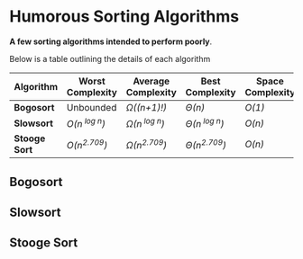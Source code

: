 # Humorous Sorting Algorithms
**A few sorting algorithms intended to perform poorly**.

Below is a table outlining the details of each algorithm

|  Algorithm | Worst Complexity  | Average Complexity | Best Complexity   | Space Complexity  | Stable  |
| ------------ | ------------ | ------------ | ------------ | ------------ | ------------ |
| **Bogosort**  | Unbounded  |  *Ω((n+1)!)* | *Θ(n)*  |  *O(1)* | No  |
| **Slowsort**  | *O(n<sup> log n</sup>)*  | *Ω(n<sup> log n</sup>)*  | *Θ(n<sup> log n</sup>)*  |  *O(n)* | No  |
| **Stooge Sort**  |  *O(n<sup>2.709</sup>)* |  *Ω(n<sup>2.709</sup>)* | *Θ(n<sup>2.709</sup>)*  | *O(n)*  | No |

## Bogosort

## Slowsort

## Stooge Sort